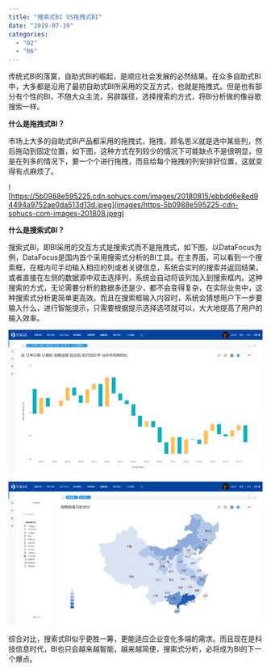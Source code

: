 ```yaml
---
title: "搜索式BI VS拖拽式BI"
date: "2019-07-19"
categories: 
  - "02"
  - "06"
---
```


传统式BI的落寞，自助式BI的崛起，是顺应社会发展的必然结果。在众多自助式BI中，大多都是沿用了最初自助式BI所采用的交互方式，也就是拖拽式。但是也有部分有个性的BI，不随大众主流，另辟蹊径，选择搜索的方式，将BI分析做的像谷歌搜索一样。

**什么是拖拽式BI？**

市场上大多的自助式BI产品都采用的拖拽式，拖拽，顾名思义就是选中某些列，然后拖动到固定位置，如下图，这种方式在列较少的情况下可能缺点不是很明显，但是在列多的情况下，要一个个进行拖拽，而且给每个拖拽的列安排好位置，这就变得有点麻烦了。

![https://5b0988e595225.cdn.sohucs.com/images/20180815/ebbdd6e8ed94494a9752ae0da513d13d.jpeg](images/https-5b0988e595225-cdn-sohucs-com-images-201808.jpeg)

**什么是搜索式BI？**

搜索式BI，即BI采用的交互方式是搜索式而不是拖拽式，如下图，以DataFocus为例，DataFocus是国内首个采用搜索式分析的BI工具。在主界面，可以看到一个搜索框，在框内可手动输入相应的列或者关键信息，系统会实时的搜索并返回结果，或者直接在左侧的数据源中双击选择列，系统会自动将该列加入到搜索框内。这种搜索的方式，无论需要分析的数据多还是少，都不会变得复杂，在实际业务中，这种搜索式分析更简单更高效。而且在搜索框输入内容时，系统会猜想用户下一步要输入什么，进行智能提示，只需要根据提示选择选项就可以，大大地提高了用户的输入效率。

![](images/word-image-410.png)

![](images/word-image-411.png)

综合对比，搜索式BI似乎更胜一筹，更能适应企业变化多端的需求。而且现在是科技信息时代，BI也只会越来越智能，越来越简便，搜索式分析，必将成为BI的下一个爆点。

